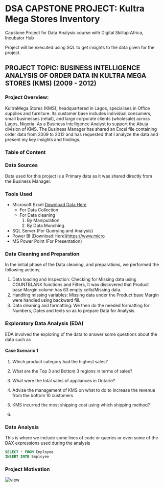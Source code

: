 # DSA CAPSTONE PROJECT: Kultra Mega Stores Inventory

Capstone Project for Data Analysis course with Digital Skillup Africa, Incubator Hub

Project will be executed using SQL to get insights to the data given for the project.

## PROJECT TOPIC: BUSINESS INTELLIGENCE ANALYSIS OF ORDER DATA IN KULTRA MEGA STORES (KMS) (2009 - 2012)

### Project Overview: 
KultraMega Stores (KMS), headquartered in Lagos, specialises in Office supplies and furniture. Its customer base includes individual consumers, small businesses (retail), and large corporate clients (wholesale) across Lagos, Nigeria. 
As a Business Intelligence Analyst to support the Abuja division of KMS. The Business Manager has shared an Excel file containing order data from 2009 to 
2012 and has requested that I analyze the data and present my key insights and findings. 

### Table of Content

### Data Sources
Data used for this project is a Primary data as it was shared directly from the Business Manager. 

### Tools Used
- Microsoft Excel [Download Data Here](https://canvas.instructure.com/courses/11955369/files/folder/DSA%20Capstone%20Project%20Files?preview=302721273)
  - For Data Collection
  - For Data cleaning
    1. By Manipulation 
    2. By Data Munching.  
- SQL Server (For Querying and Analysis)
- Power BI [Download Here](https://www.micro
- MS Power Point (For Presentation)

### Data Cleaning and Preparation
In the initial phase of the Data cleaning, and preparations, we performed the following actions;
1. Data loading and Inspection: Checking for Missing data using COUNTBLANK functions and Filters, It was discovered that Product base Margin column has 63 empty cells/Missing data.
2. Handling missing variables: Missing data under the Product base Margin were handled using backward fill.
3. Data cleaning and formatting: We then do the needed formatting for Numbers, Dates and texts so as to prepare Data for Analysis.

### Exploratory Data Analysis (EDA)
EDA involved the exploring of the data to answer some questions about the data such as

#### Case Scenario 1
1. Which product category had the highest sales? 
  
2. What are the Top 3 and Bottom 3 regions in terms of sales? 
3. What were the total sales of appliances in Ontario?
4. Advise the management of KMS on what to do to increase the revenue from the bottom 10 customers
5. KMS incurred the most shipping cost using which shipping method?
6. 


### Data Analysis
This is where we include some lines of code or queries or even some of the DAX expressions used during the analysis 

``` SQL
SELECT * FROM Employee
INSERT INTO Employee
```
### Project Motivation
![view](https://github.com/user-attachments/assets/b7ecf8c0-0be4-41af-b492-c50220ed3dad)

